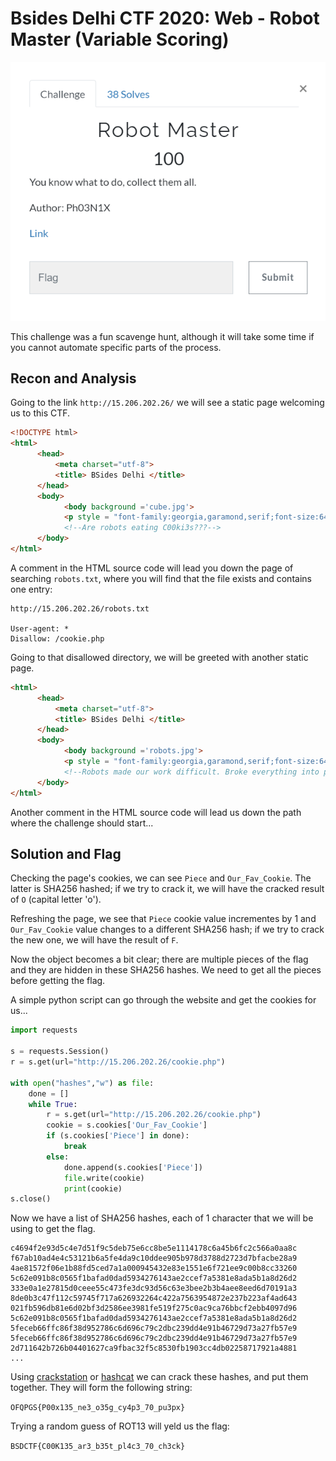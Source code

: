 # Bsides Delhi CTF 2020: Web - Robot Master (Variable Scoring)

<p align="center">
<img src="https://github.com/FreezeLuiz/CTF-Writeups/blob/master/Web/images/BsidesDelhi2020/Robot_Master-Description.PNG">
</p>

This challenge was a fun scavenge hunt, although it will take some time if you cannot automate specific parts of the process. 


## Recon and Analysis

Going to the link `http://15.206.202.26/` we will see a static page welcoming us to this CTF. 

```html
<!DOCTYPE html>
<html>
      <head>
          <meta charset="utf-8">
          <title> BSides Delhi </title>
      </head>
      <body>
            <body background ='cube.jpg'>
            <p style = "font-family:georgia,garamond,serif;font-size:64px;text-align:center;color:white;font-style:italic;"> Welcome to BSides Delhi CTF </p>
            <!--Are robots eating C00ki3s???-->
      </body>
</html>
```

A comment in the HTML source code will lead you down the page of searching `robots.txt`, where you will find that the file exists and contains one entry:

```
http://15.206.202.26/robots.txt

User-agent: * 
Disallow: /cookie.php
```

Going to that disallowed directory, we will be greeted with another static page.

```html
<html>
      <head>
          <meta charset="utf-8">
          <title> BSides Delhi </title>
      </head>
      <body>
            <body background ='robots.jpg'>
            <p style = "font-family:georgia,garamond,serif;font-size:64px;text-align:center;color:#DA5F45;font-style:italic;"> Yummyy!! </p>
            <!--Robots made our work difficult. Broke everything into pieces! :(-->
      </body>
</html>
```

Another comment in the HTML source code will lead us down the path where the challenge should start...


## Solution and Flag

Checking the page's cookies, we can see `Piece` and `Our_Fav_Cookie`. The latter is SHA256 hashed; if we try to crack it, we will have the cracked result of `O` (capital letter 'o').

Refreshing the page, we see that `Piece` cookie value incrementes by 1 and `Our_Fav_Cookie` value changes to a different SHA256 hash; if we try to crack the new one, we will have the result of `F`.

Now the object becomes a bit clear; there are multiple pieces of the flag and they are hidden in these SHA256 hashes. We need to get all the pieces before getting the flag. 

A simple python script can go through the website and get the cookies for us...

```python
import requests

s = requests.Session()
r = s.get(url="http://15.206.202.26/cookie.php")

with open("hashes","w") as file:
	done = []
	while True:
		r = s.get(url="http://15.206.202.26/cookie.php")
		cookie = s.cookies['Our_Fav_Cookie']
		if (s.cookies['Piece'] in done):
			break
		else:
			done.append(s.cookies['Piece'])
			file.write(cookie)
			print(cookie)
s.close()
```

Now we have a list of SHA256 hashes, each of 1 character that we will be using to get the flag. 

```
c4694f2e93d5c4e7d51f9c5deb75e6cc8be5e1114178c6a45b6fc2c566a0aa8c
f67ab10ad4e4c53121b6a5fe4da9c10ddee905b978d3788d2723d7bfacbe28a9
4ae81572f06e1b88fd5ced7a1a000945432e83e1551e6f721ee9c00b8cc33260
5c62e091b8c0565f1bafad0dad5934276143ae2ccef7a5381e8ada5b1a8d26d2
333e0a1e27815d0ceee55c473fe3dc93d56c63e3bee2b3b4aee8eed6d70191a3
8de0b3c47f112c59745f717a626932264c422a7563954872e237b223af4ad643
021fb596db81e6d02bf3d2586ee3981fe519f275c0ac9ca76bbcf2ebb4097d96
5c62e091b8c0565f1bafad0dad5934276143ae2ccef7a5381e8ada5b1a8d26d2
5feceb66ffc86f38d952786c6d696c79c2dbc239dd4e91b46729d73a27fb57e9
5feceb66ffc86f38d952786c6d696c79c2dbc239dd4e91b46729d73a27fb57e9
2d711642b726b04401627ca9fbac32f5c8530fb1903cc4db02258717921a4881
...
```

Using [crackstation](https://crackstation.net/) or [hashcat](https://hashcat.net/hashcat/) we can crack these hashes, and put them together. They will form the following string:

`OFQPGS{P00x135_ne3_o35g_cy4p3_70_pu3px}`

Trying a random guess of ROT13 will yeld us the flag:

`BSDCTF{C00K135_ar3_b35t_pl4c3_70_ch3ck}`
